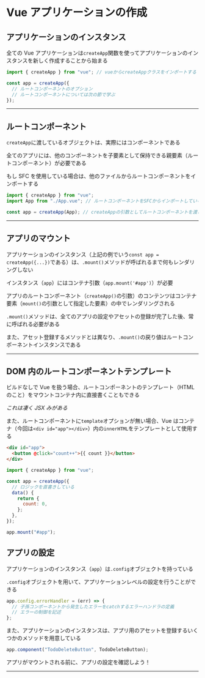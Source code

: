 # Vue アプリケーションの作成

## アプリケーションのインスタンス

全ての Vue アプリケーションは`createApp`関数を使ってアプリケーションのインスタンスを新しく作成することから始まる

```javascript
import { createApp } from "vue"; // vueからcreateAppクラスをインポートする

const app = createApp({
  // ルートコンポーネントのオプション
  // ルートコンポーネントについては次の節で学ぶ
});
```

---

## ルートコンポーネント

`createApp`に渡しているオブジェクトは、実際にはコンポーネントである

全てのアプリには、他のコンポーネントを子要素として保持できる親要素（ルートコンポーネント）が必要である

もし SFC を使用している場合は、他のファイルからルートコンポーネントをインポートする

```javascript
import { createApp } from "vue";
import App from "./App.vue"; // ルートコンポーネントをSFCからインポートしている

const app = createApp(App); // createAppの引数としてルートコンポーネントを渡している
```

---

## アプリのマウント

アプリケーションのインスタンス（上記の例でいう`const app = createApp({...})`である）は、`.mount()`メソッドが呼ばれるまで何もレンダリングしない

インスタンス（`app`）にはコンテナ引数（`app.mount('#app')`）が必要

アプリのルートコンポーネント（`createApp()`の引数）のコンテンツはコンテナ要素（`mount()`の引数として指定した要素）の中でレンダリングされる

`.mount()`メソッドは、全てのアプリの設定やアセットの登録が完了した後、常に呼ばれる必要がある

また、アセット登録するメソッドとは異なり、`.mount()`の戻り値はルートコンポーネントインスタンスである

---

## DOM 内のルートコンポーネントテンプレート

ビルドなしで Vue を扱う場合、ルートコンポーネントのテンプレート（HTML のこと）をマウントコンテナ内に直接書くこともできる

_これは凄く JSX みがある_

また、ルートコンポーネントに`template`オプションが無い場合、Vue はコンテナ（今回は`<div id="app"></div>`）内の`innerHTML`をテンプレートとして使用する

```html
<div id="app">
  <button @click="count++">{{ count }}</button>
</div>
```

```js
import { createApp } from "vue";

const app = createApp({
  // ロジックを直書きしている
  data() {
    return {
      count: 0,
    };
  },
});

app.mount("#app");
```

## アプリの設定

アプリケーションのインスタンス（`app`）は`.config`オブジェクトを持っている

`.config`オブジェクトを用いて、アプリケーションレベルの設定を行うことができる

```js
app.config.errorHandler = (err) => {
  // 子孫コンポーネントから発生したエラーをcatchするエラーハンドラの定義
  // エラーの制御を記述
};
```

また、アプリケーションのインスタンスは、アプリ用のアセットを登録するいくつかのメソッドを用意している

```js
app.component("TodoDeleteButton", TodoDeleteButton);
```

アプリがマウントされる前に、アプリの設定を確認しよう！

---
